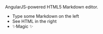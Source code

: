 AngularJS-powered HTML5 Markdown editor.

- Type some Markdown on the left
- See HTML in the right
- ✨Magic ✨
